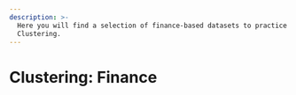 ```yaml
---
description: >-
  Here you will find a selection of finance-based datasets to practice
  Clustering.
---
```


# Clustering: Finance

